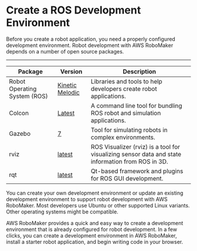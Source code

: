 # Create a ROS Development Environment<a name="how-it-works-create-environment"></a>

Before you create a robot application, you need a properly configured development environment\. Robot development with AWS RoboMaker depends on a number of open source packages\. 


****  

| Package | Version | Description | 
| --- | --- | --- | 
|  Robot Operating System \(ROS\)  |  [Kinetic](http://wiki.ros.org/kinetic) [Melodic](http://wiki.ros.org/melodic)  |  Libraries and tools to help developers create robot applications\.  | 
|  Colcon  |  [Latest](https://github.com/colcon/colcon-core)  |  A command line tool for bundling ROS robot and simulation applications\.  | 
|  Gazebo  |  [7](http://gazebosim.org/blog/gazebo7)  |  Tool for simulating robots in complex environments\.  | 
|  rviz  |  [latest](http://wiki.ros.org/rviz)  |  ROS Visualizer \(rviz\) is a tool for visualizing sensor data and state information from ROS in 3D\.  | 
|  rqt  |  [latest](http://wiki.ros.org/rqt)  |  Qt\-based framework and plugins for ROS GUI development\.  | 

You can create your own development environment or update an existing development environment to support robot development with AWS RoboMaker\. Most developers use Ubuntu or other supported Linux variants\. Other operating systems might be compatible\. 

AWS RoboMaker provides a quick and easy way to create a development environment that is already configured for robot development\. In a few clicks, you can create a development environment in AWS RoboMaker, install a starter robot application, and begin writing code in your browser\.